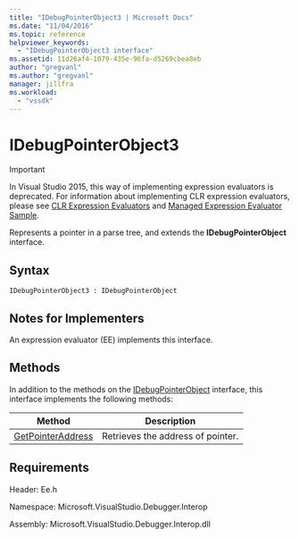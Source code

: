 ```yaml
---
title: "IDebugPointerObject3 | Microsoft Docs"
ms.date: "11/04/2016"
ms.topic: reference
helpviewer_keywords:
  - "IDebugPointerObject3 interface"
ms.assetid: 11d26af4-1079-435e-96fa-d5269cbea8eb
author: "gregvanl"
ms.author: "gregvanl"
manager: jillfra
ms.workload:
  - "vssdk"
---
```

# IDebugPointerObject3
> [!IMPORTANT]
>  In Visual Studio 2015, this way of implementing expression evaluators is deprecated. For information about implementing CLR expression evaluators, please see [CLR Expression Evaluators](https://github.com/Microsoft/ConcordExtensibilitySamples/wiki/CLR-Expression-Evaluators) and [Managed Expression Evaluator Sample](https://github.com/Microsoft/ConcordExtensibilitySamples/wiki/Managed-Expression-Evaluator-Sample).

 Represents a pointer in a parse tree, and extends the **IDebugPointerObject** interface.

## Syntax

```
IDebugPointerObject3 : IDebugPointerObject
```

## Notes for Implementers
 An expression evaluator (EE) implements this interface.

## Methods
 In addition to the methods on the [IDebugPointerObject](../../../extensibility/debugger/reference/idebugpointerobject.md) interface, this interface implements the following methods:

|Method|Description|
|------------|-----------------|
|[GetPointerAddress](../../../extensibility/debugger/reference/idebugpointerobject3-getpointeraddress.md)|Retrieves the address of pointer.|

## Requirements
 Header: Ee.h

 Namespace: Microsoft.VisualStudio.Debugger.Interop

 Assembly: Microsoft.VisualStudio.Debugger.Interop.dll
